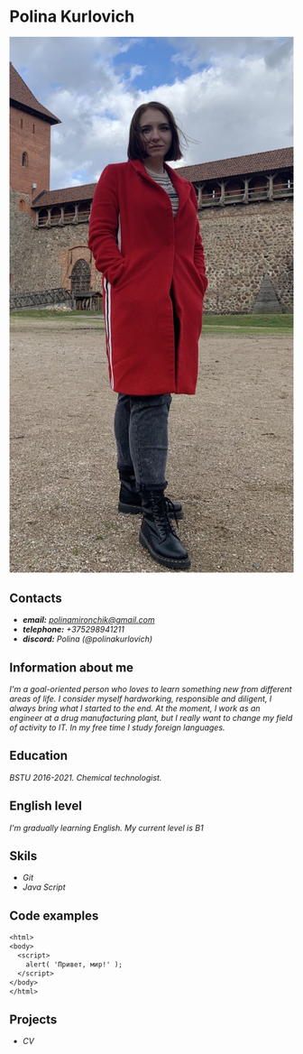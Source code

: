 # Polina Kurlovich

![myphoto](photo_2023-07-02_20-47-50.jpg "")

## Contacts
- ***email:*** *polinamironchik@gmail.com*
- ***telephone:*** *+375298941211*
- ***discord:*** *Polina (@polinakurlovich)*

## Information about me
*I'm a goal-oriented person who loves to learn something new from different areas of life. 
I consider myself hardworking, responsible and diligent, I always bring what I started to the end.
At the moment, I work as an engineer at a drug manufacturing plant, but I really want to change my 
field of activity to IT. In my free time I study foreign languages.*

## Education
*BSTU 2016-2021. Chemical technologist.*

## English level
*I'm gradually learning English. My current level is B1*

## Skils
- *Git*
- *Java Script*

## Code examples
```
<html>
<body>
  <script>
    alert( 'Привет, мир!' );
  </script>
</body>
</html>
```

## Projects
- *CV*
